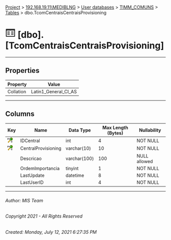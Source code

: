 #### 

[Project](../../../../index.md) > [192.168.19.11\\MEDIBLNG](../../../index.md) > [User databases](../../index.md) > [TIMM_COMUNS](../index.md) > [Tables](Tables.md) > dbo.TcomCentraisCentraisProvisioning

# ![Tables](../../../../Images/Table32.png) [dbo].[TcomCentraisCentraisProvisioning]

---

## <a name="#properties"></a>Properties

| Property | Value |
|---|---|
| Collation | Latin1_General_CI_AS |


---

## <a name="#columns"></a>Columns

| Key | Name | Data Type | Max Length (Bytes) | Nullability |
|---|---|---|---|---|
| [![Cluster Primary Key PK_TcomCentraisCentraisProvisioning: IDCentral\CentralProvisioning](../../../../Images/pkcluster.png)](#indexes) | IDCentral | int | 4 | NOT NULL |
| [![Cluster Primary Key PK_TcomCentraisCentraisProvisioning: IDCentral\CentralProvisioning](../../../../Images/pkcluster.png)](#indexes) | CentralProvisioning | varchar(10) | 10 | NOT NULL |
|  | Descricao | varchar(100) | 100 | NULL allowed |
|  | OrdemImportancia | tinyint | 1 | NOT NULL |
|  | LastUpdate | datetime | 8 | NOT NULL |
|  | LastUserID | int | 4 | NOT NULL |


---

###### Author:  MIS Team

###### Copyright 2021 - All Rights Reserved

###### Created: Monday, July 12, 2021 6:27:35 PM

